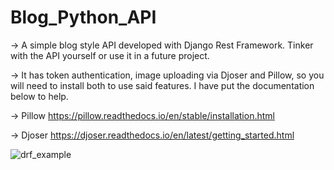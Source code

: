# Blog_Python_API
-> A simple blog style API developed with Django Rest Framework.  Tinker with the API yourself or use it in a future project. 

-> It has token authentication, image uploading via Djoser and Pillow, so you will need to install both to use said features. I have put the documentation below to help. 

-> Pillow https://pillow.readthedocs.io/en/stable/installation.html

-> Djoser https://djoser.readthedocs.io/en/latest/getting_started.html

![drf_example](https://user-images.githubusercontent.com/81591201/147519974-4a467f10-8a4d-4537-a40b-f7b239e52895.jpeg)

